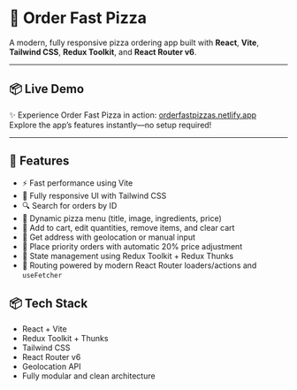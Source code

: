 # 🍕 Order Fast Pizza

A modern, fully responsive pizza ordering app built with **React**, **Vite**, **Tailwind CSS**, **Redux Toolkit**, and **React Router v6**.

---

## 📦 Live Demo

✨ Experience Order Fast Pizza in action: [orderfastpizzas.netlify.app](https://orderfastpizzas.netlify.app/)  
Explore the app’s features instantly—no setup required!

---

## 🚀 Features

- ⚡ Fast performance using Vite
- 📱 Fully responsive UI with Tailwind CSS
- 🔍 Search for orders by ID
- 📝 Dynamic pizza menu (title, image, ingredients, price)
- 🛒 Add to cart, edit quantities, remove items, and clear cart
- 📍 Get address with geolocation or manual input
- 🚚 Place priority orders with automatic 20% price adjustment
- 🧠 State management using Redux Toolkit + Redux Thunks
- 🧭 Routing powered by modern React Router loaders/actions and `useFetcher`

## 📦 Tech Stack

- React + Vite
- Redux Toolkit + Thunks
- Tailwind CSS
- React Router v6
- Geolocation API
- Fully modular and clean architecture
